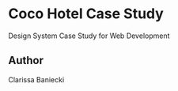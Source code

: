 # Coco Hotel Case Study
Design System Case Study for Web Development

## Author 

Clarissa Baniecki 